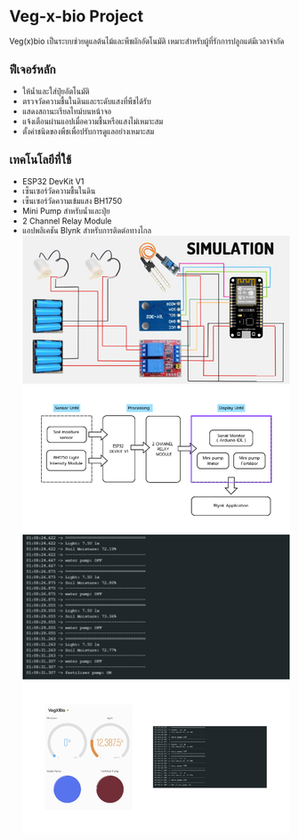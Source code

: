 # Veg-x-bio Project

Veg(x)bio เป็นระบบช่วยดูแลต้นไม้และพืชผักอัตโนมัติ เหมาะสำหรับผู้ที่รักการปลูกแต่มีเวลาจำกัด  

## ฟีเจอร์หลัก
- ให้น้ำและใส่ปุ๋ยอัตโนมัติ
- ตรวจวัดความชื้นในดินและระดับแสงที่พืชได้รับ
- แสดงสถานะเรียลไทม์บนหน้าจอ
- แจ้งเตือนผ่านแอปเมื่อความชื้นหรือแสงไม่เหมาะสม
- ตั้งค่าชนิดของพืชเพื่อปรับการดูแลอย่างเหมาะสม

## เทคโนโลยีที่ใช้
- ESP32 DevKit V1
- เซ็นเซอร์วัดความชื้นในดิน
- เซ็นเซอร์วัดความเข้มแสง BH1750
- Mini Pump สำหรับน้ำและปุ๋ย
- 2 Channel Relay Module
- แอปพลิเคชัน Blynk สำหรับการติดต่อทางไกล
![alt text](image.png)
![alt text](image-2.png)
![alt text](image-1.png)
![alt text](image-3.png)
